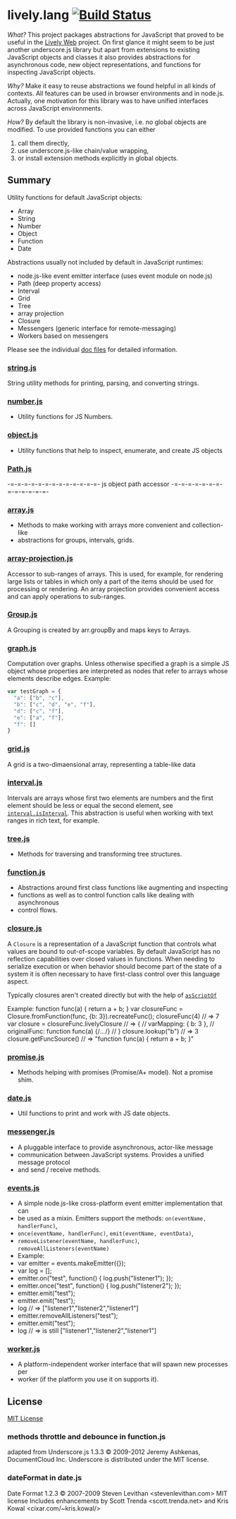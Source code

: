 # lively.lang [![Build Status](https://travis-ci.org/LivelyKernel/lively.lang.svg?branch=master)](https://travis-ci.org/LivelyKernel/lively.lang)

*What?* This project packages abstractions for JavaScript that proved to be useful in
the [Lively Web](http://lively-web.org) project. On first glance it might seem
to be just another underscore.js library but apart from extensions to existing
JavaScript objects and classes it also provides abstractions for asynchronous
code, new object representations, and functions for inspecting JavaScript
objects.

*Why?* Make it easy to reuse abstractions we found helpful in all kinds of
contexts. All features can be used in browser environments and in node.js.
Actually, one motivation for this library was to have unified interfaces across
JavaScript environments.

*How?* By default the library is non-invasive, i.e. no global objects are
modified. To use provided functions you can either

1. call them directly,
2. use underscore.js-like chain/value wrapping,
3. or install extension methods explicitly in global objects.

## Summary

Utility functions for default JavaScript objects:

- Array
- String
- Number
- Object
- Function
- Date

Abstractions usually not included by default in JavaScript runtimes:

- node.js-like event emitter interface (uses event module on node.js)
- Path (deep property access)
- Interval
- Grid
- Tree
- array projection
- Closure
- Messengers (generic interface for remote-messaging)
- Workers based on messengers

Please see the individual [doc files](doc/) for detailed information.

<!---DOC_GENERATED_START--->

### [string.js](doc/string.md)

String utility methods for printing, parsing, and converting strings.



### [number.js](doc/number.md)


* Utility functions for JS Numbers.




### [object.js](doc/object.md)


* Utility functions that help to inspect, enumerate, and create JS objects




### [Path.js](doc/Path.md)

-=-=-=-=-=-=-=-=-=-=-=-=-=-
js object path accessor
-=-=-=-=-=-=-=-=-=-=-=-=-=-



### [array.js](doc/array.md)


* Methods to make working with arrays more convenient and collection-like
* abstractions for groups, intervals, grids.




### [array-projection.js](doc/array-projection.md)

Accessor to sub-ranges of arrays. This is used, for example, for rendering
 large lists or tables in which only a part of the items should be used for
 processing or rendering. An array projection provides convenient access and
 can apply operations to sub-ranges.



### [Group.js](doc/Group.md)

A Grouping is created by arr.groupBy and maps keys to Arrays.



### [graph.js](doc/graph.md)


Computation over graphs. Unless otherwise specified a graph is a simple JS
object whose properties are interpreted as nodes that refer to arrays whose
elements describe edges. Example:

```js
var testGraph = {
  "a": ["b", "c"],
  "b": ["c", "d", "e", "f"],
  "d": ["c", "f"],
  "e": ["a", "f"],
  "f": []
}
```




### [grid.js](doc/grid.md)

A grid is a two-dimaensional array, representing a table-like data



### [interval.js](doc/interval.md)

Intervals are arrays whose first two elements are numbers and the
 first element should be less or equal the second element, see
 [`interval.isInterval`](). This abstraction is useful when working with text
 ranges in rich text, for example.



### [tree.js](doc/tree.md)


* Methods for traversing and transforming tree structures.




### [function.js](doc/function.md)


* Abstractions around first class functions like augmenting and inspecting
* functions as well as to control function calls like dealing with asynchronous
* control flows.




### [closure.js](doc/closure.md)

A `Closure` is a representation of a JavaScript function that controls what
values are bound to out-of-scope variables. By default JavaScript has no
reflection capabilities over closed values in functions. When needing to
serialize execution or when behavior should become part of the state of a
system it is often necessary to have first-class control over this language
aspect.

Typically closures aren't created directly but with the help of [`asScriptOf`](#)

Example:
function func(a) { return a + b; }
var closureFunc = Closure.fromFunction(func, {b: 3}).recreateFunc();
closureFunc(4) // => 7
var closure = closureFunc.livelyClosure // => {
//   varMapping: { b: 3 },
//   originalFunc: function func(a) {/*...*/}
// }
closure.lookup("b") // => 3
closure.getFuncSource() // => "function func(a) { return a + b; }"



### [promise.js](doc/promise.md)


* Methods helping with promises (Promise/A+ model). Not a promise shim.




### [date.js](doc/date.md)


* Util functions to print and work with JS date objects.




### [messenger.js](doc/messenger.md)


* A pluggable interface to provide asynchronous, actor-like message
* communication between JavaScript systems. Provides a unified message protocol
* and send / receive methods.




### [events.js](doc/events.md)


* A simple node.js-like cross-platform event emitter implementation that can
* be used as a mixin. Emitters support the methods: `on(eventName, handlerFunc)`,
* `once(eventName, handlerFunc)`, `emit(eventName, eventData)`,
* `removeListener(eventName, handlerFunc)`, `removeAllListeners(eventName)`
* Example:
* var emitter = events.makeEmitter({});
* var log = [];
* emitter.on("test", function() { log.push("listener1"); });
* emitter.once("test", function() { log.push("listener2"); });
* emitter.emit("test");
* emitter.emit("test");
* log // => ["listener1","listener2","listener1"]
* emitter.removeAllListeners("test");
* emitter.emit("test");
* log // => is still ["listener1","listener2","listener1"]




### [worker.js](doc/worker.md)


* A platform-independent worker interface that will spawn new processes per
* worker (if the platform you use it on supports it).




<!---DOC_GENERATED_END--->

<!---
## Usage
TODO

### Browsers
TODO

### node.js
TODO
--->

## License

[MIT License](LICENSE)

### methods throttle and debounce in function.js

adapted from Underscore.js 1.3.3
© 2009-2012 Jeremy Ashkenas, DocumentCloud Inc.
Underscore is distributed under the MIT license.

### dateFormat in date.js

Date Format 1.2.3
© 2007-2009 Steven Levithan <stevenlevithan.com>
MIT license
Includes enhancements by Scott Trenda <scott.trenda.net>
and Kris Kowal <cixar.com/~kris.kowal/>

